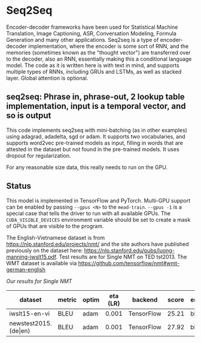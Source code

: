 # Seq2Seq

Encoder-decoder frameworks have been used for Statistical Machine Translation, Image Captioning, ASR, Conversation Modeling, Formula Generation and many other applications.  Seq2seq is a type of encoder-decoder implementation, where the encoder is some sort of RNN, and the memories (sometimes known as the "thought vector") are transferred over to the decoder, also an RNN, essentially making this a conditional language model.  The code as it is written here is with text in mind, and supports multiple types of RNNs, including GRUs and LSTMs, as well as stacked layer.  Global attention is optional.

## seq2seq: Phrase in, phrase-out, 2 lookup table implementation, input is a temporal vector, and so is output

This code implements seq2seq with mini-batching (as in other examples) using adagrad, adadelta, sgd or adam.  It supports two vocabularies, and supports word2vec pre-trained models as input, filling in words that are attested in the dataset but not found in the pre-trained models.  It uses dropout for regularization.

For any reasonable size data, this really needs to run on the GPU.

## Status

This model is implemented in TensorFlow and PyTorch. Multi-GPU support can be enabled by passing `--gpus <N>` to the `mead-train`.  `--gpus -1` is a special case that tells the driver to run with all available GPUs.  The `CUDA_VISIBLE_DEVICES` environment variable should be set to create a mask of GPUs that are visible to the program.

The English-Vietnamese dataset is from https://nlp.stanford.edu/projects/nmt/ and the site authors have published previously on the dataset here: https://nlp.stanford.edu/pubs/luong-manning-iwslt15.pdf. Test results are for Single NMT on TED tst2013.  The WMT dataset is available via https://github.com/tensorflow/nmt#wmt-german-english


*Our results for Single NMT*

| dataset        | metric | optim  | eta (LR) | backend    | score  | encoder | layers | dropout | hidden | embed | epochs |
| -------------- | ------ | ------ | -------- | ---------- | ------ | ------- | ------ | ------- | ------ | ----- | ------ |
| iwslt15-en-vi  |  BLEU  | adam   |  0.001   | TensorFlow | 25.21  | blstm   |      2 |     0.5 |   512  |  512  |    16  |
| newstest2015.(de\|en) | BLEU | adam | 0.001  | TensorFlow | 27.92  | blstm   |      4 |     0.5 |   512  |  512  |    12  |

